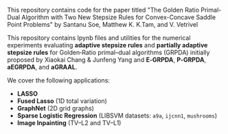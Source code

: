 This repository contains code for the paper titled "The Golden Ratio Primal-Dual Algorithm with Two New Stepsize Rules for Convex-Concave Saddle Point Problems" by Santanu Soe, Matthew K. K.Tam, and V. Vetrivel

This repository contains Ipynb files and utilities for the numerical experiments evaluating **adaptive stepsize rules** and **partially adaptive stepsize rules** for Golden‑Ratio primal–dual algorithms (GRPDA) initially proposed by Xiaokai Chang & Junfeng Yang and
**E‑GRPDA**, **P‑GRPDA**, **aEGRPDA**, and **aGRAAL**.

We cover the following applications:

- **LASSO**
- **Fused Lasso** (1D total variation)
- **GraphNet** (2D grid graphs)
- **Sparse Logistic Regression** (LIBSVM datasets: `a9a`, `ijcnn1`, `mushrooms`)
- **Image Inpainting** (TV–L2 and TV–L1)

